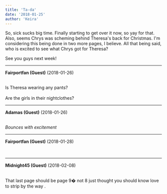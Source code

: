 ```yaml
---
title: 'Ta-da'
date: '2018-01-25'
author: 'Keira'
---
```


<p>So, sick sucks big time. Finally starting to get over it now, so yay for that. Also, seems Chrys was scheming behind Theresa's back for Christmas. I'm considering this being done in two more pages, I believe. All that being said, who is excited to see what Chrys got for Theresa?</p><p>See you guys next week!</p>

---
**Fairportfan (Guest)** (2018-01-26)

<br> Is Theresa wearing any pants?<br><br>Are the girls in their nightclothes?<br>

---
**Adamas (Guest)** (2018-01-26)

<br> *Bounces with excitement*<br>

---
**Fairportfan (Guest)** (2018-01-28)

<br>

---
**Midnight45 (Guest)** (2018-02-08)

<br> That last page should be page 9� not 8 just thought you should know love to strip by the way .

